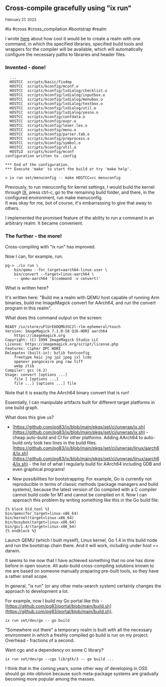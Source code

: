 ## Сross-compile gracefully using "ix run"
<sup> February 27, 2023 </sup>

#ix #cross #cross_compilation #bootstrap #realm

I wrote [here](7_Build_systems.md) about how cool it would be to create a realm with one command, in which the specified libraries, specified build tools and wrappers for the compiler will be available, which will automatically configure the necessary paths to libraries and header files.

### Invented - done!

```shell
  ...
  HOSTCC  scripts/basic/fixdep
  HOSTCC  scripts/kconfig/mconf.o
  HOSTCC  scripts/kconfig/lxdialog/checklist.o
  HOSTCC  scripts/kconfig/lxdialog/inputbox.o
  HOSTCC  scripts/kconfig/lxdialog/menubox.o
  HOSTCC  scripts/kconfig/lxdialog/textbox.o
  HOSTCC  scripts/kconfig/lxdialog/util.o
  HOSTCC  scripts/kconfig/lxdialog/yesno.o
  HOSTCC  scripts/kconfig/confdata.o
  HOSTCC  scripts/kconfig/expr.o
  HOSTCC  scripts/kconfig/lexer.lex.o
  HOSTCC  scripts/kconfig/menu.o
  HOSTCC  scripts/kconfig/parser.tab.o
  HOSTCC  scripts/kconfig/preprocess.o
  HOSTCC  scripts/kconfig/symbol.o
  HOSTCC  scripts/kconfig/util.o
  HOSTLD  scripts/kconfig/mconf
configuration written to .config

*** End of the configuration.
*** Execute 'make' to start the build or try 'make help'.

> ix run set/menuconfig -- make HOSTCC=cc menuconfig
```

Previously, to run menuconfig for kernel settings, I would build the kernel through [IX](https://github.com/stal-ix/ix), press ctrl-c, go to the remaining build folder, and there, in the configured environment, run make menuconfig.<br>
It was okay for me, but of course, it's embarrassing to give that away to others.

I implemented the promised feature of the ability to run a command in an arbitrary realm. It became convenient.

### The further - the more!

Cross-compiling with "ix run" has improved.

Now I can, for example, run:

```shell
pg-> ./ix run \
    bin/qemu --for_target=aarch64-linux-user \
    bin/convert --target=linux-aarch64 \
    -- qemu-aarch64 '$(command -v convert)'
```

What is written here?

It's written here: "Build me a realm with QEMU host capable of running Arm binaries, build me ImageMagick convert for AArch64, and run the convert program in this realm".

What does this command output on the screen:

```shell
READY /ix/store/uFlUrE6DQMb3SC2l-rlm-ephemeral/touch
Version: ImageMagick 7.1.0-58 Q16-HDRI aarch64  
    https://imagemagick.org
Copyright: (C) 1999 ImageMagick Studio LLC
License: https://imagemagick.org/script/license.php
Features: Cipher DPC HDRI 
Delegates (built-in): bzlib fontconfig 
    freetype heic jng jp2 jpeg jxl lcms 
    openexr pangocairo png raw tiff 
    webp zlib
Compiler: gcc (4.2)
Usage: convert [options ...] 
    file [ [options ...] 
    file ...] [options ...] file
```

Note that it is exactly the AArch64 binary convert that is run!

Essentially, I can manipulate artifacts built for different target platforms in one build graph.

What does this give us?

* [https://github.com/pg83/ix/blob/main/pkgs/set/ci/unwrap/ix.sh](https://github.com/pg83/ix/blob/main/pkgs/set/ci/unwrap/ix.sh) - cheap auto-build and CI for other platforms. Adding AArch64 to auto-build only took two lines in the build files.<br>
[https://github.com/pg83/ix/blob/main/pkgs/set/ci/unwrap/linux/aarch64/ix.sh](https://github.com/pg83/ix/blob/main/pkgs/set/ci/unwrap/linux/aarch64/ix.sh) - the list of what I regularly build for AArch64 including GDB and even graphical programs!

* New possibilities for bootstrapping. For example, Go is currently not reproducible in terms of classic methods (package managers and build systems), because the latest version of Go compiled with a C compiler cannot build code for M1 and cannot be compiled on it. Now I can approach this problem by writing something like this in the Go build file:

<!-- {% raw %} -->

```shell
{% block bld_tool %}
bin/qemu(for_target=linux-x86_64)
bin/kernel(target=linux-x86_64)
bin/busybox(target=linux-x86_64)
bin/go/1.4/(target=linux-x86_64)
{% endblock %}
```
<!-- {% endraw %} -->

Launch QEMU (which I built myself), Linux kernel, Go 1.4 in this build node and run the bootstrap chain there. And it will work, including under host == darwin.

It seems to me now that I have achieved something that no one has done before in open source. All auto-build cross-compiling solutions known to me are based on someone manually preparing pre-built tools, so they have a rather small scope.

In general, "ix run" (or any other meta-search system) certainly changes the approach to development a lot.

For example, now I build my Go portal like this -
[https://github.com/pg83/portal/blob/main/build.sh](https://github.com/pg83/portal/blob/main/build.sh).
```
ix run set/dev/go -- go build
```

"Somewhere out there" a temporary realm is built with all the necessary environment in which a freshly compiled go build is run on my project. Overhead - fractions of a second.

Want cgo and a dependency on some C library?
```
ix run set/dev/go --cgo lib/gtk/3 -- go build ...
```
I think that in the coming years, some other way of developing in OSS should go into oblivion because such meta-package systems are gradually becoming more popular among the masses.
